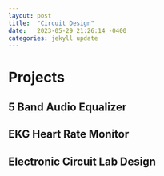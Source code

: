 ```yaml
---
layout: post
title:  "Circuit Design"
date:   2023-05-29 21:26:14 -0400
categories: jekyll update
---
```


# Projects

## 5 Band Audio Equalizer

## EKG Heart Rate Monitor

## Electronic Circuit Lab Design

 